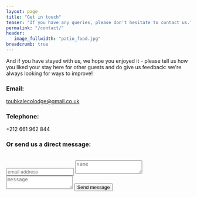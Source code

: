 ```yaml
---
layout: page
title: "Get in touch"
teaser: "If you have any queries, please don't hesitate to contact us."
permalink: "/contact/"
header:
   image_fullwidth: "patio_food.jpg"
breadcrumb: true
---
```

And if you have stayed with us, we hope you enjoyed it - please tell us how you liked your stay here for other guests and do give us feedback: we're always looking for ways to improve!

### Email:
[toubkalecolodge@gmail.co.uk](mailto:toubkalecolodge@gmail.co.uk)
### Telephone:
+212 661 962 844  

### Or send us a direct message:
<html>
<br>
</html>

<form method="POST" action="https://formspree.io/gin.rutten@gmail.com">
  <input type="email" name="email" placeholder="email address ">
  <textarea name="name" placeholder="name"></textarea>
  <textarea name="message" placeholder="message"></textarea>
  <button type="submit">Send message</button>
</form>
